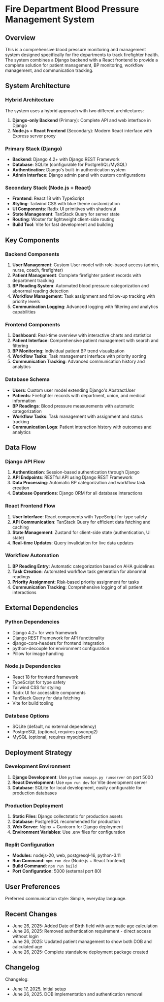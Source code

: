 # Fire Department Blood Pressure Management System

## Overview

This is a comprehensive blood pressure monitoring and management system designed specifically for fire departments to track firefighter health. The system combines a Django backend with a React frontend to provide a complete solution for patient management, BP monitoring, workflow management, and communication tracking.

## System Architecture

### Hybrid Architecture
The system uses a hybrid approach with two different architectures:
1. **Django-only Backend** (Primary): Complete API and web interface in Django
2. **Node.js + React Frontend** (Secondary): Modern React interface with Express server proxy

### Primary Stack (Django)
- **Backend**: Django 4.2+ with Django REST Framework
- **Database**: SQLite (configurable for PostgreSQL/MySQL)
- **Authentication**: Django's built-in authentication system
- **Admin Interface**: Django admin panel with custom configurations

### Secondary Stack (Node.js + React)
- **Frontend**: React 18 with TypeScript
- **Styling**: Tailwind CSS with blue theme customization
- **UI Components**: Radix UI primitives with shadcn/ui
- **State Management**: TanStack Query for server state
- **Routing**: Wouter for lightweight client-side routing
- **Build Tool**: Vite for fast development and building

## Key Components

### Backend Components
1. **User Management**: Custom User model with role-based access (admin, nurse, coach, firefighter)
2. **Patient Management**: Complete firefighter patient records with department tracking
3. **BP Reading System**: Automated blood pressure categorization and abnormal reading detection
4. **Workflow Management**: Task assignment and follow-up tracking with priority levels
5. **Communication Logging**: Advanced logging with filtering and analytics capabilities

### Frontend Components
1. **Dashboard**: Real-time overview with interactive charts and statistics
2. **Patient Interface**: Comprehensive patient management with search and filtering
3. **BP Monitoring**: Individual patient BP trend visualization
4. **Workflow Tasks**: Task management interface with priority sorting
5. **Communication Tracking**: Advanced communication history and analytics

### Database Schema
- **Users**: Custom user model extending Django's AbstractUser
- **Patients**: Firefighter records with department, union, and medical information
- **BP Readings**: Blood pressure measurements with automatic categorization
- **Workflow Tasks**: Task management with assignment and status tracking
- **Communication Logs**: Patient interaction history with outcomes and analytics

## Data Flow

### Django API Flow
1. **Authentication**: Session-based authentication through Django
2. **API Endpoints**: RESTful API using Django REST Framework
3. **Data Processing**: Automatic BP categorization and workflow task creation
4. **Database Operations**: Django ORM for all database interactions

### React Frontend Flow
1. **User Interface**: React components with TypeScript for type safety
2. **API Communication**: TanStack Query for efficient data fetching and caching
3. **State Management**: Zustand for client-side state (authentication, UI state)
4. **Real-time Updates**: Query invalidation for live data updates

### Workflow Automation
1. **BP Reading Entry**: Automatic categorization based on AHA guidelines
2. **Task Creation**: Automated workflow task generation for abnormal readings
3. **Priority Assignment**: Risk-based priority assignment for tasks
4. **Communication Tracking**: Comprehensive logging of all patient interactions

## External Dependencies

### Python Dependencies
- Django 4.2+ for web framework
- Django REST Framework for API functionality
- django-cors-headers for frontend integration
- python-decouple for environment configuration
- Pillow for image handling

### Node.js Dependencies
- React 18 for frontend framework
- TypeScript for type safety
- Tailwind CSS for styling
- Radix UI for accessible components
- TanStack Query for data fetching
- Vite for build tooling

### Database Options
- SQLite (default, no external dependency)
- PostgreSQL (optional, requires psycopg2)
- MySQL (optional, requires mysqlclient)

## Deployment Strategy

### Development Environment
1. **Django Development**: Use `python manage.py runserver` on port 5000
2. **React Development**: Use `npm run dev` for Vite development server
3. **Database**: SQLite for local development, easily configurable for production databases

### Production Deployment
1. **Static Files**: Django collectstatic for production assets
2. **Database**: PostgreSQL recommended for production
3. **Web Server**: Nginx + Gunicorn for Django deployment
4. **Environment Variables**: Use .env files for configuration

### Replit Configuration
- **Modules**: nodejs-20, web, postgresql-16, python-3.11
- **Run Command**: `npm run dev` (Node.js + React frontend)
- **Build Command**: `npm run build`
- **Port Configuration**: 5000 (external port 80)

## User Preferences

Preferred communication style: Simple, everyday language.

## Recent Changes

- June 26, 2025: Added Date of Birth field with automatic age calculation
- June 26, 2025: Removed authentication requirement - direct access without login
- June 26, 2025: Updated patient management to show both DOB and calculated age
- June 26, 2025: Complete standalone deployment package created

## Changelog

Changelog:
- June 17, 2025. Initial setup
- June 26, 2025. DOB implementation and authentication removal